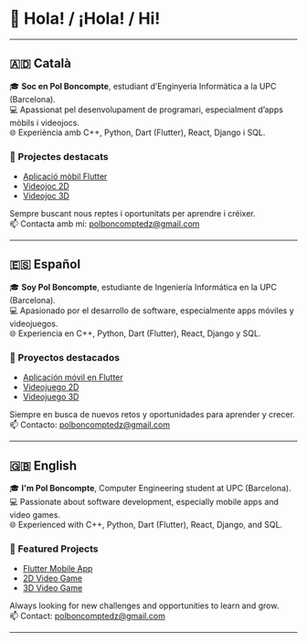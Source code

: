 # 👋 Hola! / ¡Hola! / Hi!

---

## 🇦🇩 Català

🎓 **Soc en Pol Boncompte**, estudiant d’Enginyeria Informàtica a la UPC (Barcelona).  
💻 Apassionat pel desenvolupament de programari, especialment d’apps mòbils i videojocs.  
🌐 Experiència amb C++, Python, Dart (Flutter), React, Django i SQL.

### 📌 Projectes destacats
- [Aplicació mòbil Flutter](ENLLAÇ_REPO_APP)
- [Videojoc 2D](ENLLAÇ_REPO_2D)
- [Videojoc 3D](ENLLAÇ_REPO_3D)

Sempre buscant nous reptes i oportunitats per aprendre i créixer.  
📫 Contacta amb mi: [polboncomptedz@gmail.com](mailto:polboncomptedz@gmail.com)

---

## 🇪🇸 Español

🎓 **Soy Pol Boncompte**, estudiante de Ingeniería Informática en la UPC (Barcelona).  
💻 Apasionado por el desarrollo de software, especialmente apps móviles y videojuegos.  
🌐 Experiencia en C++, Python, Dart (Flutter), React, Django y SQL.

### 📌 Proyectos destacados
- [Aplicación móvil en Flutter](ENLACE_REPO_APP)
- [Videojuego 2D](ENLACE_REPO_2D)
- [Videojuego 3D](ENLACE_REPO_3D)

Siempre en busca de nuevos retos y oportunidades para aprender y crecer.  
📫 Contacto: [polboncomptedz@gmail.com](mailto:polboncomptedz@gmail.com)

---

## 🇬🇧 English

🎓 **I'm Pol Boncompte**, Computer Engineering student at UPC (Barcelona).  
💻 Passionate about software development, especially mobile apps and video games.  
🌐 Experienced with C++, Python, Dart (Flutter), React, Django, and SQL.

### 📌 Featured Projects
- [Flutter Mobile App](LINK_REPO_APP)
- [2D Video Game](LINK_REPO_2D)
- [3D Video Game](LINK_REPO_3D)

Always looking for new challenges and opportunities to learn and grow.  
📫 Contact: [polboncomptedz@gmail.com](mailto:polboncomptedz@gmail.com)

---

